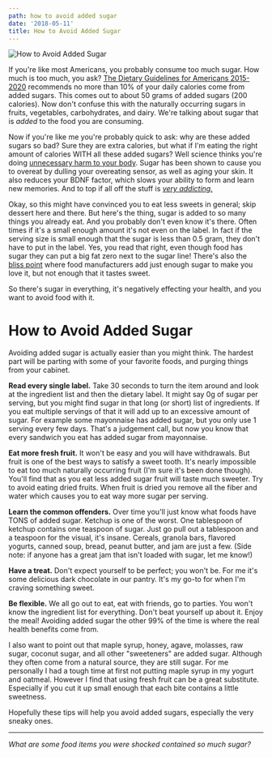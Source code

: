 ```yaml
---
path: how to avoid added sugar
date: '2018-05-11'
title: How to Avoid Added Sugar
---
```

![How to Avoid Added Sugar](/assets/how-to-avoid-added-sugars.png)

If you're like most Americans, you probably consume too much sugar.  How much is too much, you ask?  [T](https://health.gov/dietaryguidelines/2015/guidelines/chapter-1/a-closer-look-inside-healthy-eating-patterns/#other-components)[he Dietary Guidelines for Americans 2015-2020](https://health.gov/dietaryguidelines/2015/guidelines/chapter-1/a-closer-look-inside-healthy-eating-patterns/#other-components) recommends no more than 10% of your daily calories come from added sugars.  This comes out to about 50 grams of added sugars (200 calories). Now don't confuse this with the naturally occurring sugars in fruits, vegetables, carbohydrates, and dairy.  We're talking about sugar that is _added_ to the food you are consuming.

Now if you're like me you're probably quick to ask: why are these added sugars so bad?  Sure they are extra calories, but what if I'm eating the right amount of calories WITH all these added sugars?  Well science thinks you're doing [unnecessary harm to your body](https://www.forbes.com/sites/quora/2016/11/08/new-studies-show-sugars-impact-on-the-brain-and-the-news-is-not-good/#552d4bdd652d).  Sugar has been shown to cause you to overeat by dulling your overeating sensor, as well as aging your skin.  It also reduces your BDNF factor, which slows your ability to form and learn new memories.   And to top if all off the stuff is [_very addicting._](https://www.theguardian.com/society/2017/aug/25/is-sugar-really-as-addictive-as-cocaine-scientists-row-over-effect-on-body-and-brain)

Okay, so this might have convinced you to eat less sweets in general; skip dessert here and there.  But here's the thing, sugar is added to so many things you already eat.  And you probably don't even know it's there.  Often times if it's a small enough amount it's not even on the label.  In fact if the serving size is small enough that the sugar is less than 0.5 gram, they don't have to put in the label.  Yes, you read that right, even though food has sugar they can put a big fat zero next to the sugar line!  There's also the [bliss point](https://en.wikipedia.org/wiki/Bliss_point_(food)) where food manufacturers add just enough sugar to make you love it, but not enough that it tastes sweet.

So there's sugar in everything, it's negatively effecting your health, and you want to avoid food with it. 

# How to Avoid Added Sugar

Avoiding added sugar is actually easier than you might think.  The hardest part will be parting with some of your favorite foods, and purging things from your cabinet.  

**Read every single label.**  Take 30 seconds to turn the item around and look at the ingredient list and then the dietary label.  It might say 0g of sugar per serving, but you might find sugar in that long (or short) list of ingredients. If you eat multiple servings of that it will add up to an excessive amount of sugar.  For example some mayonnaise has added sugar, but you only use 1 serving every few days.  That's a judgement call, but now you know that every sandwich you eat has added sugar from mayonnaise.

**Eat more fresh fruit.**  It won't be easy and you will have withdrawals. But fruit is one of the best ways to satisfy a sweet tooth.  It's nearly impossible to eat too much naturally occurring fruit (I'm sure it's been done though).  You'll find that as you eat less added sugar fruit will taste much sweeter.  Try to avoid eating dried fruits.  When fruit is dried you remove all the fiber and water which causes you to eat way more sugar per serving.

**Learn the common offenders.**  Over time you'll just know what foods have TONS of added sugar. Ketchup is one of the worst.  One tablespoon of ketchup contains one teaspoon of sugar.  Just go pull out a tablespoon and a teaspoon for the visual, it's insane.  Cereals, granola bars, flavored yogurts, canned soup, bread, peanut butter, and jam are just a few.  (Side note: if anyone has a great jam that isn't loaded with sugar, let me know!)

**Have a treat.** Don't expect yourself to be perfect; you won't be.  For me it's some delicious dark chocolate in our pantry.  It's my go-to for when I'm craving something sweet.

**Be flexible.** We all go out to eat, eat with friends, go to parties. You won't know the ingredient list for everything.  Don't beat yourself up about it. Enjoy the meal!  Avoiding added sugar the other 99% of the time is where the real health benefits come from.

I also want to point out that maple syrup, honey, agave, molasses, raw sugar, coconut sugar, and all other "sweeteners" are added sugar. Although they often come from a natural source, they are still sugar.  For me personally I had a tough time at first not putting maple syrup in my yogurt and oatmeal.  However I find that using fresh fruit can be a great substitute.  Especially if you cut it up small enough that each bite contains a little sweetness.

Hopefully these tips will help you avoid added sugars, especially the very sneaky ones.

- - -

_What are some food items you were shocked contained so much sugar?_
